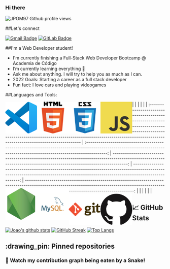 ### Hi there

<img width="140px" alt="JPOM97 Github profile views" src="https://komarev.com/ghpvc/?username=JPOM97" />

##Let's connect

[![Gmail Badge](https://img.shields.io/badge/-joni.pedro97@gmail.com-c14438?style=flat&logo=Gmail&logoColor=white&link=mailto:joni.pedro97@gmail.com)](mailto:joni.pedro97@gmail.com)   [![GitLab Badge](https://img.shields.io/badge/-João_Marques_[@JPOM97]-c14438?color=F4F4F5&style=flat&logo=gitlab&logoColor=black&link=https://https://gitlab.com/J0M)](https://gitlab.com/J0M) 

##I'm a Web Developer student!

- I'm currently finishing a Full-Stack Web Developer Bootcamp @ Academia de Código
- I’m currently learning everything 🤣
- Ask me about anything. I will try to help you as much as I can.
- 2022 Goals: Starting a career as a full stack developer
- Fun fact: I love cars and playing videogames

##Languages and Tools:

| <img align="left" alt="Visual Studio Code" width="100px" src="https://raw.githubusercontent.com/github/explore/80688e429a7d4ef2fca1e82350fe8e3517d3494d/topics/visual-studio-code/visual-studio-code.png"/> |    <img align="left" alt="HTML5" width="100px" src="https://raw.githubusercontent.com/github/explore/80688e429a7d4ef2fca1e82350fe8e3517d3494d/topics/html/html.png"/>    |      <img align="left" alt="CSS3" width="100px" src="https://raw.githubusercontent.com/github/explore/80688e429a7d4ef2fca1e82350fe8e3517d3494d/topics/css/css.png"/> | <img align="left" alt="JavaScript" width="100px" src="https://raw.githubusercontent.com/github/explore/80688e429a7d4ef2fca1e82350fe8e3517d3494d/topics/javascript/javascript.png"/> | 
| :---------------------------------------------------------------------------------------------------------------------------------------------------------------------------------------------------------- | :----------------------------------------------------------------------------------------------------------------------------------------------------------------------: | -------------------------------------------------------------------------------------------------------------------------------------------------------------------: | ----------------------------------------------------------------------------------------------------------------------------------------------------------------------------------: | ----------------------------------------------------------------------------------------------------------------------------------------------------------------------------------: |
| <img align="left" alt="Node.js" width="100px" src="https://raw.githubusercontent.com/github/explore/80688e429a7d4ef2fca1e82350fe8e3517d3494d/topics/nodejs/nodejs.png"/> | <img align="left" alt="MySQL" width="100px" src="https://raw.githubusercontent.com/github/explore/80688e429a7d4ef2fca1e82350fe8e3517d3494d/topics/mysql/mysql.png"/> |                      <img align="left" alt="Git" width="100px" src="https://raw.githubusercontent.com/github/explore/80688e429a7d4ef2fca1e82350fe8e3517d3494d/topics/git/git.png"/> |             <img align="left" alt="GitHub" width="100px" src="https://raw.githubusercontent.com/github/explore/78df643247d429f6cc873026c0622819ad797942/topics/github/github.png"/> |
## :chart_with_upwards_trend: GitHub Stats
[![Joao's github stats](https://github-readme-stats.vercel.app/api?username=JPOM97&count_private=true&show_icons=true&hide_border=true&theme=tokyonight&cache_seconds=86400&local=en&show_owner=true)](https://github.com/JPOM97/github-readme-stats)
[![GitHub Streak](https://github-readme-streak-stats.herokuapp.com?user=migzao01&theme=tokyonight&hide_border=true&date_format=M%20j%5B%2C%20Y%5D)](https://git.io/streak-stats) [![Top Langs](https://github-readme-stats.vercel.app/api/top-langs/?username=JPOM97&theme=tokyonight&langs_count=10&hide_border=true)](https://github.com/JPOM97)
## :drawing_pin: Pinned repositories
### :snake: Watch my contribution graph being eaten by a Snake!





















